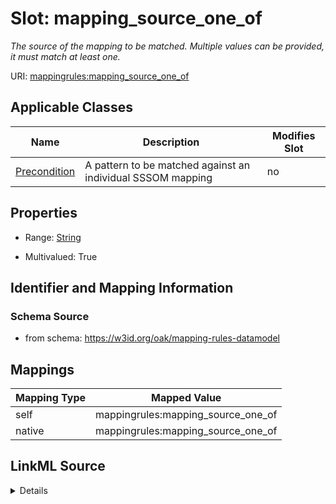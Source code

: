 

# Slot: mapping_source_one_of


_The source of the mapping to be matched. Multiple values can be provided, it must match at least one._





URI: [mappingrules:mapping_source_one_of](https://w3id.org/oak/mapping-rules-datamodel/mapping_source_one_of)



<!-- no inheritance hierarchy -->





## Applicable Classes

| Name | Description | Modifies Slot |
| --- | --- | --- |
| [Precondition](Precondition.md) | A pattern to be matched against an individual SSSOM mapping |  no  |







## Properties

* Range: [String](String.md)

* Multivalued: True





## Identifier and Mapping Information







### Schema Source


* from schema: https://w3id.org/oak/mapping-rules-datamodel




## Mappings

| Mapping Type | Mapped Value |
| ---  | ---  |
| self | mappingrules:mapping_source_one_of |
| native | mappingrules:mapping_source_one_of |




## LinkML Source

<details>
```yaml
name: mapping_source_one_of
description: The source of the mapping to be matched. Multiple values can be provided,
  it must match at least one.
from_schema: https://w3id.org/oak/mapping-rules-datamodel
rank: 1000
alias: mapping_source_one_of
owner: Precondition
domain_of:
- Precondition
range: string
multivalued: true

```
</details>